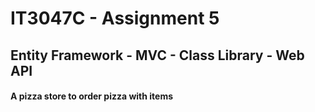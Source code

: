 # IT3047C - Assignment 5
## Entity Framework - MVC - Class Library - Web API

#### A pizza store to order pizza with items
